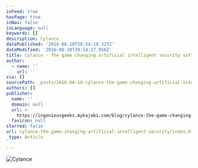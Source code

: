 ```yaml
---
inFeed: true
hasPage: true
inNav: false
inLanguage: null
keywords: []
description: Cylance
datePublished: '2016-08-10T20:54:20.327Z'
dateModified: '2016-08-10T20:54:17.956Z'
title: Cylance - The game changing artificial intelligent security software
author:
  - name: ''
    url: ''
via: {}
sourcePath: _posts/2016-08-10-cylance-the-game-changing-artificial-intelligent-security.md
authors: []
publisher:
  name: ''
  domain: null
  url: >-
    https://ingeniousgeeks.mykajabi.com/blog/cylance-the-game-changing-artificial-intelligent-security-software
  favicon: null
starred: false
url: cylance-the-game-changing-artificial-intelligent-security/index.html
_type: Article

---
```

![Cylance](https://the-grid-user-content.s3-us-west-2.amazonaws.com/be45d4e7-4916-47d5-bdee-99634a45aa44.jpg)